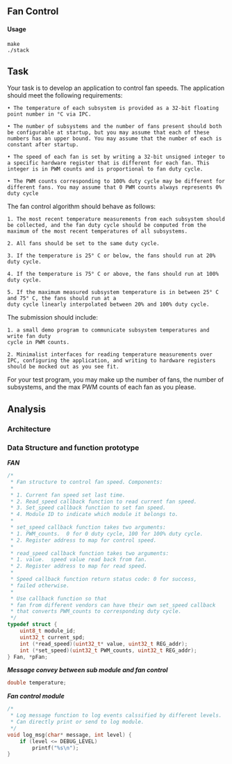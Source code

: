 ## Fan Control
#### Usage
```
make
./stack
```

## Task 
Your task is to develop an application to control fan speeds. The application should meet the following
requirements:

    • The temperature of each subsystem is provided as a 32-bit floating point number in °C via IPC.

    • The number of subsystems and the number of fans present should both be configurable at startup, but you may assume that each of these numbers has an upper bound. You may assume that the number of each is constant after startup.

    • The speed of each fan is set by writing a 32-bit unsigned integer to a specific hardware register that is different for each fan. This integer is in PWM counts and is proportional to fan duty cycle.

    • The PWM counts corresponding to 100% duty cycle may be different for different fans. You may assume that 0 PWM counts always represents 0% duty cycle

The fan control algorithm should behave as follows:

    1. The most recent temperature measurements from each subsystem should be collected, and the fan duty cycle should be computed from the maximum of the most recent temperatures of all subsystems.

    2. All fans should be set to the same duty cycle.

    3. If the temperature is 25° C or below, the fans should run at 20% duty cycle.

    4. If the temperature is 75° C or above, the fans should run at 100% duty cycle.

    5. If the maximum measured subsystem temperature is in between 25° C and 75° C, the fans should run at a
    duty cycle linearly interpolated between 20% and 100% duty cycle.

The submission should include:

    1. a small demo program to communicate subsystem temperatures and write fan duty
    cycle in PWM counts. 

    2. Minimalist interfaces for reading temperature measurements over IPC, configuring the application, and writing to hardware registers should be mocked out as you see fit. 

For your test program, you
may make up the number of fans, the number of subsystems, and the max PWM counts of each fan as you
please.

## Analysis
### Architecture

### Data Structure and function prototype

***FAN***
```C
/* 
 * Fan structure to control fan speed. Components:
 * 
 * 1. Current fan speed set last time. 
 * 2. Read_speed callback function to read current fan speed.
 * 3. Set_speed callback function to set fan speed.
 * 4. Module ID to indicate which module it belongs to.
 * 
 * set_speed callback function takes two arguments:
 * 1. PWM_counts.  0 for 0 duty cycle, 100 for 100% duty cycle.
 * 2. Register address to map for control speed.
 * 
 * read_speed callback function takes two arguments:
 * 1. value.  speed value read back from fan.
 * 2. Register address to map for read speed.
 * 
 * Speed callback function return status code: 0 for success, 
 * failed otherwise.
 * 
 * Use callback function so that
 * fan from different vendors can have their own set_speed callback
 * that converts PWM_counts to corresponding duty cycle.
 */
typedef struct {
    uint8_t module_id;
    uint32_t current_spd;
    int (*read_speed)(uint32_t* value, uint32_t REG_addr);
    int (*set_speed)(uint32_t PWM_counts, uint32_t REG_addr);
} Fan, *pFan;
```

***Message convey between sub module and fan control***
```C
double temperature;
```

***Fan control module***
```C
/*
 * Log message function to log events calssified by different levels.
 * Can directly print or send to log module. 
 */
void log_msg(char* message, int level) {
    if (level <= DEBUG_LEVEL)
        printf("%s\n");
}



```
